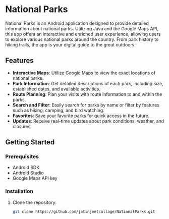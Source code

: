 # National Parks 

National Parks is an Android application designed to provide detailed information about national parks. Utilizing Java and the Google Maps API, this app offers an interactive and enriched user experience, allowing users to explore various national parks around the country. From park history to hiking trails, the app is your digital guide to the great outdoors.

## Features

- **Interactive Maps**: Utilize Google Maps to view the exact locations of national parks.
- **Park Information**: Get detailed descriptions of each park, including size, established dates, and available activities.
- **Route Planning**: Plan your visits with route information to and within the parks.
- **Search and Filter**: Easily search for parks by name or filter by features such as hiking, camping, and bird watching.
- **Favorites**: Save your favorite parks for quick access in the future.
- **Updates**: Receive real-time updates about park conditions, weather, and closures.

## Getting Started

### Prerequisites

- Android SDK
- Android Studio
- Google Maps API key

### Installation

1. Clone the repository:
   ```bash
   git clone https://github.com/jatinjeetcollage/NationalParks.git
